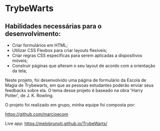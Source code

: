 # TrybeWarts

## Habilidades necessárias para o desenvolvimento:

* Criar formulários em HTML;
* Utilizar CSS Flexbox para criar layouts flexíveis;
* Criar regras CSS específicas para serem aplicadas a dispositivos móveis;
* Construir páginas que alteram o seu layout de acordo com a orientação da tela;

Neste projeto, foi desenvolvido uma página de formulário da Escola de Magia de Trybewarts, em que as pessoas estudantes poderão enviar seus feedbacks sobre ela. O tema desse projeto é baseado na obra 'Harry Potter', de J. K. Rowling.

O projeto foi realizado em grupo, minha equipe foi composta por:

https://github.com/marcioecom


Live app: https://melobrunoti.github.io/TrybeWarts/
